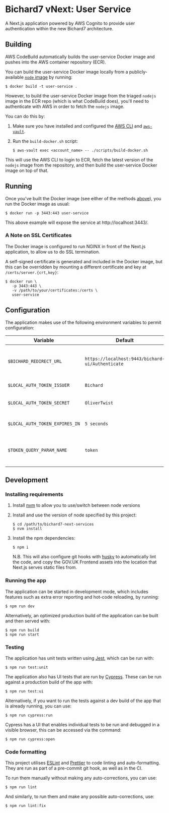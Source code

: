 # Bichard7 vNext: User Service

A Next.js application powered by AWS Cognito to provide user authentication within the new Bichard7 architecture.

## Building

AWS CodeBuild automatically builds the user-service Docker image and pushes into the AWS container repository (ECR).

You can build the user-service Docker image locally from a publicly-available [`node` image](https://hub.docker.com/_/node) by running:

```shell
$ docker build -t user-service .
```

However, to build the user-service Docker image from the triaged `nodejs` image in the ECR repo (which is what CodeBuild does), you'll need to authenticate with AWS in order to fetch the `nodejs` image.

You can do this by:

1. Make sure you have installed and configured the [AWS CLI](https://aws.amazon.com/cli/) and [`aws-vault`](https://github.com/99designs/aws-vault).

1. Run the `build-docker.sh` script:
   ```shell
   $ aws-vault exec <account_name> -- ./scripts/build-docker.sh
   ```

This will use the AWS CLI to login to ECR, fetch the latest version of the `nodejs` image from the repository, and then build the user-service Docker image on top of that.

## Running

Once you've built the Docker image (see either of the methods [above](#building)), you run the Docker image as usual:

```shell
$ docker run -p 3443:443 user-service
```

This above example will expose the service at http://localhost:3443/.

### A Note on SSL Certificates

The Docker image is configured to run NGINX in front of the Next.js application, to allow us to do SSL termination.

A self-signed certificate is generated and included in the Docker image, but this can be overridden by mounting a different certificate and key at `/certs/server.{crt,key}`:

```shell
$ docker run \
   -p 3443:443 \
   -v /path/to/your/certificates:/certs \
   user-service
```

## Configuration

The application makes use of the following environment variables to permit configuration:

| Variable                       | Default                                          | Description                                                                               |
|--------------------------------|--------------------------------------------------|-------------------------------------------------------------------------------------------|
| `$BICHARD_REDIRECT_URL`        | `https://localhost:9443/bichard-ui/Authenticate` | The URL to redirect to with a token as a GET parameter when authentication is successful  |
| `$LOCAL_AUTH_TOKEN_ISSUER`     | `Bichard`                                        | The string to use as the token issuer (`iss`)                                             |
| `$LOCAL_AUTH_TOKEN_SECRET`     | `OliverTwist`                                    | The HMAC secret to use for signing the tokens                                             |
| `$LOCAL_AUTH_TOKEN_EXPIRES_IN` | `5 seconds`                                      | The amount of time the tokens should be valid for after issuing                           |
| `$TOKEN_QUERY_PARAM_NAME`      | `token`                                          | The name to use for the token query parameter when redirecting to `$BICHARD_REDIRECT_URL` |

## Development

### Installing requirements

1. Install [nvm](https://github.com/nvm-sh/nvm#installing-and-updating) to allow you to use/switch between node versions

1. Install and use the version of node specified by this project:
   ```shell
   $ cd /path/to/bichard7-next-services
   $ nvm install
   ```

1. Install the npm dependencies:
   ```shell
   $ npm i
   ```
   N.B. This will also configure git hooks with [husky](https://typicode.github.io/husky/) to automatically lint the code, and copy the GOV.UK Frontend assets into the location that Next.js serves static files from.

### Running the app

The application can be started in development mode, which includes features such as extra error reporting and hot-code reloading, by running:

```shell
$ npm run dev
```

Alternatively, an optimized production build of the application can be built and then served with:

```shell
$ npm run build
$ npm run start
```

### Testing

The application has unit tests written using [Jest](https://jestjs.io/), which can be run with:

```shell
$ npm run test:unit
```

The application also has UI tests that are run by [Cypress](https://www.cypress.io/). These can be run against a production build of the app with:

```shell
$ npm run test:ui
```

Alternatively, if you want to run the tests against a dev build of the app that is already running, you can use:

```shell
$ npm run cypress:run
```

Cypress has a UI that enables individual tests to be run and debugged in a visible browser, this can be accessed via the command:

```shell
$ npm run cypress:open
```

### Code formatting

This project utilises [ESLint](https://eslint.org/) and [Prettier](https://prettier.io/) to code linting and auto-formatting. They are run as part of a pre-commit git hook, as well as in the CI.

To run them manually without making any auto-corrections, you can use:

```shell
$ npm run lint
```

And similarly, to run them and make any possible auto-corrections, use:

```shell
$ npm run lint:fix
```
